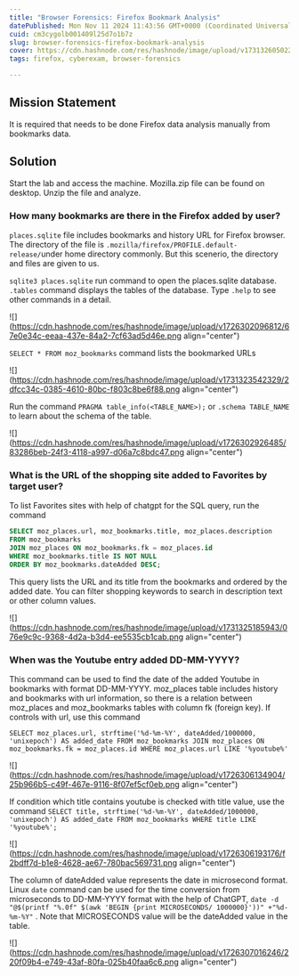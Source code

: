 ```yaml
---
title: "Browser Forensics: Firefox Bookmark Analysis"
datePublished: Mon Nov 11 2024 11:43:56 GMT+0000 (Coordinated Universal Time)
cuid: cm3cygolb001409l25d7o1b7z
slug: browser-forensics-firefox-bookmark-analysis
cover: https://cdn.hashnode.com/res/hashnode/image/upload/v1731326050222/741986bd-9a36-4739-b733-b10d00780d1a.png
tags: firefox, cyberexam, browser-forensics

---
```


## Mission Statement

It is required that needs to be done Firefox data analysis manually from bookmarks data.

## Solution

Start the lab and access the machine. Mozilla.zip file can be found on desktop. Unzip the file and analyze.

### **How many bookmarks are there in the Firefox added by user?**

`places.sqlite` file includes bookmarks and history URL for Firefox browser. The directory of the file is `.mozilla/firefox/PROFILE.default-release/`under home directory commonly. But this scenerio, the directory and files are given to us.

`sqlite3 places.sqlite` run command to open the places.sqlite database. `.tables` command displays the tables of the database. Type `.help` to see other commands in a detail.

![](https://cdn.hashnode.com/res/hashnode/image/upload/v1726302096812/67e0e34c-eeaa-437e-84a2-7cf63ad5d46e.png align="center")

`SELECT * FROM moz_bookmarks` command lists the bookmarked URLs

![](https://cdn.hashnode.com/res/hashnode/image/upload/v1731323542329/2dfcc34c-0385-4610-80bc-f803c8be6f88.png align="center")

Run the command `PRAGMA table_info(<TABLE_NAME>);` or `.schema TABLE_NAME` to learn about the schema of the table.

![](https://cdn.hashnode.com/res/hashnode/image/upload/v1726302926485/83286beb-24f3-4118-a997-d06a7c8bdc47.png align="center")

### **What is the URL of the shopping site added to Favorites by target user?**

To list Favorites sites with help of chatgpt for the SQL query, run the command

```sql
SELECT moz_places.url, moz_bookmarks.title, moz_places.description
FROM moz_bookmarks
JOIN moz_places ON moz_bookmarks.fk = moz_places.id
WHERE moz_bookmarks.title IS NOT NULL
ORDER BY moz_bookmarks.dateAdded DESC;
```

This query lists the URL and its title from the bookmarks and ordered by the added date. You can filter shopping keywords to search in description text or other column values.

![](https://cdn.hashnode.com/res/hashnode/image/upload/v1731325185943/076e9c9c-9368-4d2a-b3d4-ee5535cb1cab.png align="center")

### **When was the Youtube entry added DD-MM-YYYY?**

This command can be used to find the date of the added Youtube in bookmarks with format DD-MM-YYYY. moz\_places table includes history and bookmarks with url information, so there is a relation between moz\_places and moz\_bookmarks tables with column fk (foreign key). If controls with url, use this command

`SELECT moz_places.url, strftime('%d-%m-%Y', dateAdded/1000000, 'unixepoch') AS added_date FROM moz_bookmarks JOIN moz_places ON moz_bookmarks.fk = moz_places.id WHERE moz_places.url LIKE '%youtube%'`

![](https://cdn.hashnode.com/res/hashnode/image/upload/v1726306134904/25b966b5-c49f-467e-9116-8f07ef5cf0eb.png align="center")

If condition which title contains youtube is checked with title value, use the command `SELECT title, strftime('%d-%m-%Y', dateAdded/1000000, 'unixepoch') AS added_date FROM moz_bookmarks WHERE title LIKE '%youtube%';`

![](https://cdn.hashnode.com/res/hashnode/image/upload/v1726306193176/f2bdff7d-b1e8-4628-ae67-780bac569731.png align="center")

The column of dateAdded value represents the date in microsecond format. Linux `date` command can be used for the time conversion from microseconds to DD-MM-YYYY format with the help of ChatGPT, `date -d "@$(printf "%.0f" $(awk 'BEGIN {print MICROSECONDS/ 1000000}'))" +"%d-%m-%Y"` . Note that MICROSECONDS value will be the dateAdded value in the table.

![](https://cdn.hashnode.com/res/hashnode/image/upload/v1726307016246/220f09b4-e749-43af-80fa-025b40faa6c6.png align="center")